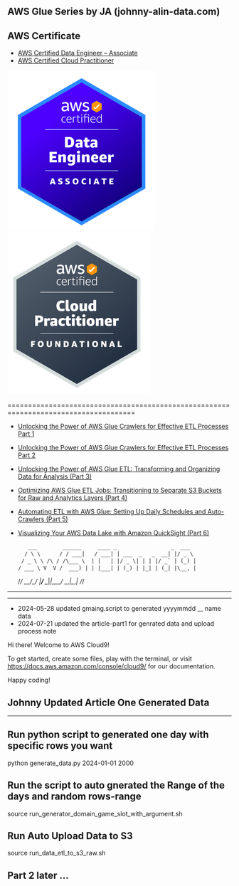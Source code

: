 
## AWS Glue Series by JA (johnny-alin-data.com)
 
## AWS Certificate
- [AWS Certified Data Engineer – Associate](https://www.credly.com/badges/6778cea1-3f23-4b02-afaa-8586da0f3b3c/public_url)
- [AWS Certified Cloud Practitioner](https://www.credly.com/badges/9539268b-5bd3-41dc-b87d-4e8de0a255ec)

![AWS Certified Data Analytics](./certi/certi_one.png) ![AWS Certified Cloud Practitioner](./certi/certi_two.png)



        
=====================================================================================         
         

- [Unlocking the Power of AWS Glue Crawlers for Effective ETL Processes Part 1](https://www.linkedin.com/pulse/unlocking-power-aws-glue-crawlers-effective-etl-processes-johnny-hung-tby2f/?trackingId=j0z0inlZQXiHtyqpvpUpUg%3D%3D)
- [Unlocking the Power of AWS Glue Crawlers for Effective ETL Processes Part 2](https://www.linkedin.com/pulse/unlocking-power-aws-glue-crawlers-effective-etl-processes-johnny-hung-why2f/?trackingId=UFHe34NfT%2BS1%2BIzl0BZWIQ%3D%3D)
- [Unlocking the Power of AWS Glue ETL: Transforming and Organizing Data for Analysis (Part 3)](https://www.linkedin.com/pulse/unlocking-power-aws-glue-etl-transforming-organizing-data-johnny-hung-yt2zf/?trackingId=JuykAErsR%2F6iyqqPqkc6cA%3D%3D)
- [Optimizing AWS Glue ETL Jobs: Transitioning to Separate S3 Buckets for Raw and Analytics Layers (Part 4)](https://www.linkedin.com/pulse/optimizing-aws-glue-etl-jobs-transitioning-separate-s3-johnny-hung-ok1ff/?trackingId=G4%2FqaSkQG82Mt6MFKmUZTA%3D%3D)
- [Automating ETL with AWS Glue: Setting Up Daily Schedules and Auto-Crawlers (Part 5)](https://www.linkedin.com/pulse/automating-etl-aws-glue-setting-up-daily-schedules-part-wei-che-hung-2vxof/?trackingId=wPjJyC2SRmmIieI7ZegIcA%3D%3D)

- [Visualizing Your AWS Data Lake with Amazon QuickSight (Part 6) ](https://www.linkedin.com/pulse/visualizing-your-aws-data-lake-amazon-quicksight-wei-che-hung-vjulf/?trackingId=6Gv3accOSlSTMKyTZ8YXDg%3D%3D)
         
         
         
         
         
         
         
         
         
         ___        ______     ____ _                 _  ___  
        / \ \      / / ___|   / ___| | ___  _   _  __| |/ _ \ 
       / _ \ \ /\ / /\___ \  | |   | |/ _ \| | | |/ _` | (_) |
      / ___ \ V  V /  ___) | | |___| | (_) | |_| | (_| |\__, |
     /_/   \_\_/\_/  |____/   \____|_|\___/ \__,_|\__,_|  /_/ 
 ----------------------------------------------------------------- 

----
- 2024-05-28 updated gmaing.script to generated yyyymmdd __ name data 
- 2024-07-21 updated the article-part1 for genrated data and upload process note




Hi there! Welcome to AWS Cloud9!

To get started, create some files, play with the terminal,
or visit https://docs.aws.amazon.com/console/cloud9/ for our documentation.

Happy coding!



## Johnny Updated Article One Generated Data 
---

## Run python script to generated one day with specific rows you want

python generate_data.py 2024-01-01 2000


## Run the script to auto gnerated the Range of the days and random rows-range 
source run_generator_domain_game_slot_with_argument.sh 


## Run Auto Upload Data to S3 
source run_data_etl_to_s3_raw.sh


## Part 2 later ...

